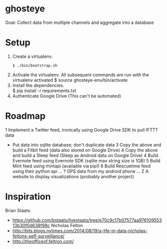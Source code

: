 ghosteye
========

Goal: Collect data from multiple channels and aggregate into a database

Setup
=======
1. Create a virtualenv.
    ```
    $ ./bin/bootstrap.sh
    ```
2. Activate the virtualenv.  All subsequent commands are run with the virtualenv activated
        $ source ghosteye-env/bin/activate
3. Install the dependencies.  
        $ pip install -r requirements.txt
4. Authenticate Google Drive (This can't be automated)


Roadmap
=======

1 Implement a Twitter feed, ironically using Google Drive SDK to pull IFTTT data
 * Put data into sqlite database; don't duplicate data
3 Copy the above and build a Fitbit feed (data also stored on Google Drive)
4 Copy the above and build a Sleep feed (Sleep as Android data on Google Drive)
4 Build Evernote feed using Evernote SDK (sqlite max string size is 1GB)
5 Build Mint feed using mintapi (available via pip!)
6 Build Rescuetime feed using their python api 
...
? GPS data from my android phone
...
Z A website to display visualizations (probably another project)

Inspiration
=======
Brian Staats: 
- https://github.com/bstaats/livestaats/tree/e70c9c17b07577aa97610955313b30f0d638f98c
Nicholas Felton 
- http://bits.blogs.nytimes.com/2014/08/19/a-life-in-data-nicholas-feltons-self-surveillance/
- http://theofficeof.feltron.com/

